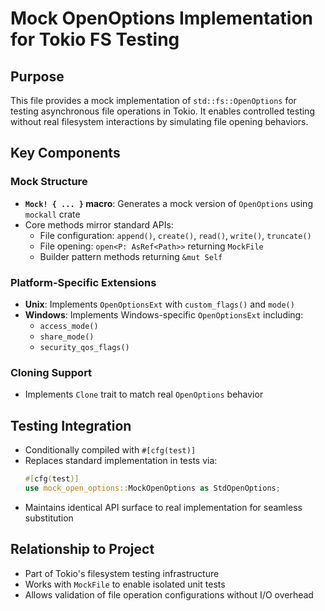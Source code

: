 # Mock OpenOptions Implementation for Tokio FS Testing

## Purpose
This file provides a mock implementation of `std::fs::OpenOptions` for testing asynchronous file operations in Tokio. It enables controlled testing without real filesystem interactions by simulating file opening behaviors.

## Key Components

### Mock Structure
- **`Mock! { ... }` macro**: Generates a mock version of `OpenOptions` using `mockall` crate
- Core methods mirror standard APIs:
  - File configuration: `append()`, `create()`, `read()`, `write()`, `truncate()`
  - File opening: `open<P: AsRef<Path>>` returning `MockFile`
  - Builder pattern methods returning `&mut Self`

### Platform-Specific Extensions
- **Unix**: Implements `OpenOptionsExt` with `custom_flags()` and `mode()`
- **Windows**: Implements Windows-specific `OpenOptionsExt` including:
  - `access_mode()`
  - `share_mode()`
  - `security_qos_flags()`

### Cloning Support
- Implements `Clone` trait to match real `OpenOptions` behavior

## Testing Integration
- Conditionally compiled with `#[cfg(test)]`
- Replaces standard implementation in tests via:
  ```rust
  #[cfg(test)]
  use mock_open_options::MockOpenOptions as StdOpenOptions;
  ```
- Maintains identical API surface to real implementation for seamless substitution

## Relationship to Project
- Part of Tokio's filesystem testing infrastructure
- Works with `MockFile` to enable isolated unit tests
- Allows validation of file operation configurations without I/O overhead
